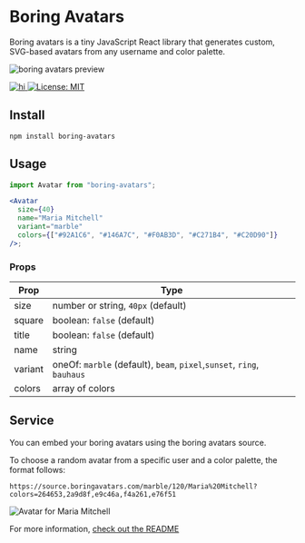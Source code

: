 
# Boring Avatars

Boring avatars is a tiny JavaScript React library that generates custom, SVG-based avatars from any username and color palette.

![boring avatars preview](https://github.com/alanhoskins/boring-avatars/blob/master/public/boring-avatars-preview.png?raw=true)

<a href="https://www.npmjs.com/package/boring-avatars">

![hi](https://badgen.net/npm/v/boring-avatars)
[![License: MIT](https://img.shields.io/badge/License-MIT-yellow.svg)](https://opensource.org/licenses/MIT)

</a>

## Install

```
npm install boring-avatars
```

## Usage

```jsx
import Avatar from "boring-avatars";

<Avatar
  size={40}
  name="Maria Mitchell"
  variant="marble"
  colors={["#92A1C6", "#146A7C", "#F0AB3D", "#C271B4", "#C20D90"]}
/>;
```

### Props

| Prop    | Type                                                         |
| ------- | ------------------------------------------------------------ |
| size    | number or string, `40px` (default)                           |
| square  | boolean: `false` (default)                                   |
| title   | boolean: `false` (default)                                   |
| name    | string                                                       |
| variant | oneOf: `marble` (default), `beam`, `pixel`,`sunset`, `ring`, `bauhaus` |
| colors  | array of colors                                              |


## Service

You can embed your boring avatars using the boring avatars source.

To choose a random avatar from a specific user and a color palette, the format follows:

```
https://source.boringavatars.com/marble/120/Maria%20Mitchell?colors=264653,2a9d8f,e9c46a,f4a261,e76f51
```
![Avatar for Maria Mitchell](https://source.boringavatars.com/marble/120/Maria%20Mitchell?colors=264653,2a9d8f,e9c46a,f4a261,e76f51)


For more information, [check out the README](https://github.com/alanhoskins/boring-avatars-service/blob/main/README.md)
